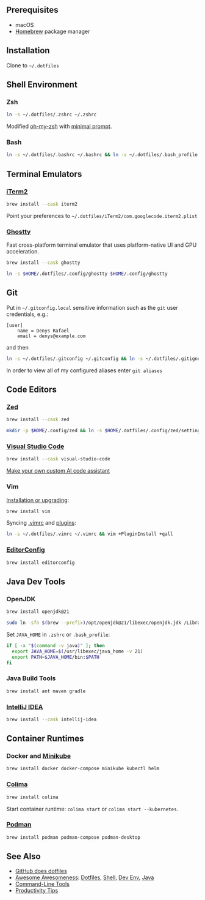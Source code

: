 
## Prerequisites

* macOS
* [Homebrew](http://brew.sh) package manager

## Installation

Clone to `~/.dotfiles`

## Shell Environment

### Zsh

```sh
ln -s ~/.dotfiles/.zshrc ~/.zshrc
```
Modified [oh-my-zsh](https://github.com/ohmyzsh/ohmyzsh) with [minimal prompt](https://github.com/sindresorhus/pure#pure).

### Bash

```sh
ln -s ~/.dotfiles/.bashrc ~/.bashrc && ln -s ~/.dotfiles/.bash_profile ~/.bash_profile
```
## Terminal Emulators

### [iTerm2](http://iterm2.com)

```sh
brew install --cask iterm2
```
Point your preferences to `~/.dotfiles/iTerm2/com.googlecode.iterm2.plist`

### [Ghostty](https://ghostty.org/)

Fast cross-platform terminal emulator that uses platform-native UI and GPU acceleration.

```sh
brew install --cask ghostty
```
```sh
ln -s $HOME/.dotfiles/.config/ghostty $HOME/.config/ghostty
```

## Git

Put in `~/.gitconfig.local` sensitive information such as the `git` user credentials, e.g.:

```
[user]
    name = Denys Rafael
    email = denys@example.com
```

and then

```sh
ln -s ~/.dotfiles/.gitconfig ~/.gitconfig && ln -s ~/.dotfiles/.gitignore_global ~/.gitignore_global && ln -s ~/.dotfiles/.gitignore_global ~/.gitignore
```

In order to view all of my configured aliases enter `git aliases`

## Code Editors

### [Zed](https://zed.dev/)

```sh
brew install --cask zed
```

```sh
mkdir -p $HOME/.config/zed && ln -s $HOME/.dotfiles/.config/zed/settings.json $HOME/.config/zed/settings.json
```

### [Visual Studio Code](https://code.visualstudio.com/)

```sh
brew install --cask visual-studio-code
```

[Make your own custom AI code assistant](share/AI_CODE_ASSISTANT.md)

### Vim

[Installation or upgrading](share/INSTALL.md#vim):

```sh
brew install vim
```

Syncing [.vimrc](.vimrc) and [plugins](share/INSTALL.md#my-favorite-vim-plugins):

```sh
ln -s ~/.dotfiles/.vimrc ~/.vimrc && vim +PluginInstall +qall
```

### [EditorConfig](https://editorconfig.org/)

```sh
brew install editorconfig
```

## Java Dev Tools

### OpenJDK

```sh
brew install openjdk@21
```
```sh
sudo ln -sfn $(brew --prefix)/opt/openjdk@21/libexec/openjdk.jdk /Library/Java/JavaVirtualMachines/openjdk-21.jdk
```

Set `JAVA_HOME` in `.zshrc` or `.bash_profile`:
```sh
if [ -x "$(command -v java)" ]; then
  export JAVA_HOME=$(/usr/libexec/java_home -v 21)
  export PATH=$JAVA_HOME/bin:$PATH
fi
```

### Java Build Tools

```sh
brew install ant maven gradle
```

### [IntelliJ IDEA](https://www.jetbrains.com/idea/)

```sh
brew install --cask intellij-idea
```

## Container Runtimes

### Docker and [Minikube](https://github.com/kubernetes/minikube)

```sh
brew install docker docker-compose minikube kubectl helm
```

### [Colima](https://github.com/abiosoft/colima)

```sh
brew install colima
```
Start container runtime: `colima start` or `colima start --kubernetes`.

### [Podman](https://podman.io/)

```sh
brew install podman podman-compose podman-desktop
```


## See Also

* [GitHub does dotfiles](https://dotfiles.github.io/)
* [Awesome Awesomeness](https://github.com/bayandin/awesome-awesomeness): [Dotfiles](https://github.com/webpro/awesome-dotfiles), [Shell](https://github.com/alebcay/awesome-shell), [Dev Env](https://github.com/jondot/awesome-devenv), [Java](https://github.com/akullpp/awesome-java)
* [Command-Line Tools](share/INSTALL.md#command-line-tools)
* [Productivity Tips](share/PRODUCTIVITY.md)
